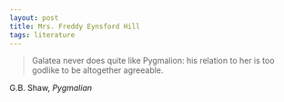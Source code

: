```yaml
---
layout: post
title: Mrs. Freddy Eynsford Hill
tags: literature
---
```


> Galatea never does quite like Pygmalion: his relation to her is too godlike to be altogether agreeable.

G.B. Shaw, *Pygmalian*